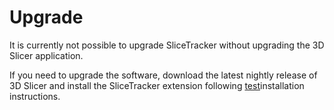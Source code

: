 # Upgrade

It is currently not possible to upgrade SliceTracker without upgrading the 3D Slicer application.

If you need to upgrade the software, download the latest nightly release of 3D Slicer and install the SliceTracker extension following [test](install)installation instructions.